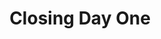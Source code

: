 ---
from: "17:30"
to: "17:45"
break: true
title: Closing Day One
sponsor:
details: Dinner and Party details

---